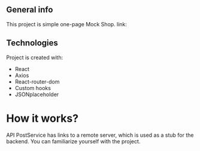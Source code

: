 ## General info
This project is simple one-page Mock Shop.
link: 
	
## Technologies
Project is created with:
* React
* Axios
* React-router-dom
* Custom hooks
* JSONplaceholder

# How it works?
API PostService has links to a remote server, which is used as a stub for the backend. You can familiarize yourself with the project.
